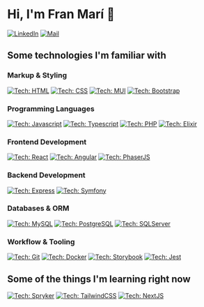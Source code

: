 <h1> Hi, I'm Fran Marí 👋 </h1>

[![LinkedIn](https://img.shields.io/badge/LinkedIn-0A66C2.svg?style=for-the-badge&logo=LinkedIn&logoColor=white)](https://www.linkedin.com/in/francisco-mar%C3%AD-garc%C3%ADa-149930153/)
[![Mail](https://img.shields.io/badge/Gmail-EA4335.svg?style=for-the-badge&logo=Gmail&logoColor=white)](mailto:fran.mari.94@gmail.com)

<h2>Some technologies I'm familiar with</h2>

<h3>Markup & Styling</h3>

[![Tech: HTML](https://img.shields.io/badge/HTML5-E34F26.svg?style=for-the-badge&logo=HTML5&logoColor=white)](https://developer.mozilla.org/es/docs/Web/HTML)
[![Tech: CSS](https://img.shields.io/badge/CSS3-1572B6.svg?style=for-the-badge&logo=CSS3&logoColor=white)](https://developer.mozilla.org/es/docs/Web/CSS)
[![Tech: MUI](https://img.shields.io/badge/MUI-007FFF.svg?style=for-the-badge&logo=MUI&logoColor=white)](https://mui.com/)
[![Tech: Bootstrap](https://img.shields.io/badge/Bootstrap-7952B3.svg?style=for-the-badge&logo=Bootstrap&logoColor=white)](https://getbootstrap.com/)

<h3>Programming Languages</h3>

[![Tech: Javascript](https://img.shields.io/badge/JavaScript-F7DF1E.svg?style=for-the-badge&logo=JavaScript&logoColor=black)](https://developer.mozilla.org/es/docs/Web/JavaScript)
[![Tech: Typescript](https://img.shields.io/badge/TypeScript-3178C6.svg?style=for-the-badge&logo=TypeScript&logoColor=white)](https://www.typescriptlang.org/)
[![Tech: PHP](https://img.shields.io/badge/PHP-777BB4.svg?style=for-the-badge&logo=PHP&logoColor=white)](https://www.php.net)
[![Tech: Elixir](https://img.shields.io/badge/Elixir-4B275F.svg?style=for-the-badge&logo=Elixir&logoColor=white)](https://elixir-lang.org/)

<h3>Frontend Development</h3>

[![Tech: React](https://img.shields.io/badge/React-61DAFB.svg?style=for-the-badge&logo=React&logoColor=black)](https://reactjs.org/)
[![Tech: Angular](https://img.shields.io/badge/Angular-DD0031.svg?style=for-the-badge&logo=Angular&logoColor=white)](https://angular.io/)
[![Tech: PhaserJS](https://img.shields.io/badge/PhaserJS-%236FF6FF?style=for-the-badge)](https://phaser.io/)

<h3>Backend Development</h3>

[![Tech: Express](https://img.shields.io/badge/Express-000000.svg?style=for-the-badge&logo=Express&logoColor=white)](https://expressjs.com/)
[![Tech: Symfony](https://img.shields.io/badge/Symfony-000000.svg?style=for-the-badge&logo=Symfony&logoColor=white)](https://symfony.com/)

<h3>Databases & ORM</h3>

[![Tech: MySQL](https://img.shields.io/badge/MySQL-4479A1.svg?style=for-the-badge&logo=MySQL&logoColor=white)](https://www.mysql.com/)
[![Tech: PostgreSQL](https://img.shields.io/badge/PostgreSQL-4169E1.svg?style=for-the-badge&logo=PostgreSQL&logoColor=white)](https://www.postgresql.org/)
[![Tech: SQLServer](https://img.shields.io/badge/Microsoft%20SQL%20Server-CC2927.svg?style=for-the-badge&logo=Microsoft-SQL-Server&logoColor=white)](https://www.microsoft.com/es-es/sql-server/sql-server-2019)

<h3>Workflow & Tooling</h3>

[![Tech: Git](https://img.shields.io/badge/Git-F05032.svg?style=for-the-badge&logo=Git&logoColor=white)](https://git-scm.com/)
[![Tech: Docker](https://img.shields.io/badge/Docker-2496ED.svg?style=for-the-badge&logo=Docker&logoColor=white)](https://www.docker.com/)
[![Tech: Storybook](https://img.shields.io/badge/Storybook-FF4785.svg?style=for-the-badge&logo=Storybook&logoColor=white)](https://storybook.js.org/)
[![Tech: Jest](https://img.shields.io/badge/Jest-C21325.svg?style=for-the-badge&logo=Jest&logoColor=white)](https://jestjs.io/)

<h2>Some of the things I'm learning right now</h2>

[![Tech: Spryker](https://img.shields.io/badge/Spryker-%231EBEA0?style=for-the-badge)](https://spryker.com)
[![Tech: TailwindCSS](https://img.shields.io/badge/Tailwind%20CSS-06B6D4.svg?style=for-the-badge&logo=Tailwind-CSS&logoColor=white)](https://tailwindcss.com/)
[![Tech: NextJS](https://img.shields.io/badge/Next.js-000000.svg?style=for-the-badge&logo=nextdotjs&logoColor=white)](https://nextjs.org/)

